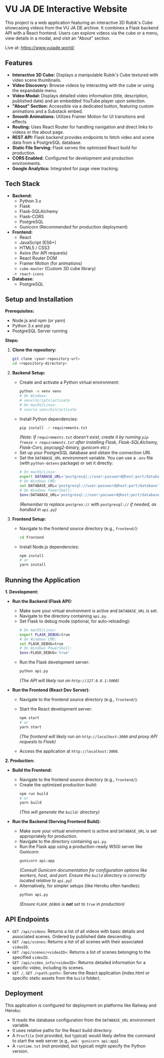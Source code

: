 # VU JA DE Interactive Website

This project is a web application featuring an interactive 3D Rubik's Cube showcasing videos from the VU JA DE archive. It combines a Flask backend API with a React frontend. Users can explore videos via the cube or a menu, view details in a modal, and visit an "About" section.

Live at: https://www.vujade.world/

## Features

*   **Interactive 3D Cube:** Displays a manipulable Rubik's Cube textured with video scene thumbnails.
*   **Video Discovery:** Browse videos by interacting with the cube or using the expandable menu.
*   **Video Modal:** Displays detailed video information (title, description, published date) and an embedded YouTube player upon selection.
*   **"About" Section:** Accessible via a dedicated button, featuring custom animations and a Substack embed.
*   **Smooth Animations:** Utilizes Framer Motion for UI transitions and effects.
*   **Routing:** Uses React Router for handling navigation and direct links to videos or the about page.
*   **REST API:** Flask backend provides endpoints to fetch video and scene data from a PostgreSQL database.
*   **Static File Serving:** Flask serves the optimized React build for production.
*   **CORS Enabled:** Configured for development and production environments.
*   **Google Analytics:** Integrated for page view tracking.

## Tech Stack

*   **Backend:**
    *   Python 3.x
    *   Flask
    *   Flask-SQLAlchemy
    *   Flask-CORS
    *   PostgreSQL
    *   Gunicorn (Recommended for production deployment)
*   **Frontend:**
    *   React
    *   JavaScript (ES6+)
    *   HTML5 / CSS3
    *   Axios (for API requests)
    *   React Router DOM
    *   Framer Motion (for animations)
    *   `cube-master` (Custom 3D cube library)
    *   `react-icons`
*   **Database:**
    *   PostgreSQL

## Setup and Installation

**Prerequisites:**

*   Node.js and npm (or yarn)
*   Python 3.x and pip
*   PostgreSQL Server running

**Steps:**

1.  **Clone the repository:**
    ```bash
    git clone <your-repository-url>
    cd <repository-directory>
    ```

2.  **Backend Setup:**
    *   Create and activate a Python virtual environment:
        ```bash
        python -m venv venv
        # On Windows:
        # venv\Scripts\activate
        # On macOS/Linux:
        # source venv/bin/activate
        ```
    *   Install Python dependencies:
        ```bash
        pip install -r requirements.txt
        ```
        *(Note: If `requirements.txt` doesn't exist, create it by running `pip freeze > requirements.txt` after installing Flask, Flask-SQLAlchemy, Flask-Cors, psycopg2-binary, gunicorn etc.)*
    *   Set up your PostgreSQL database and obtain the connection URI.
    *   Set the `DATABASE_URL` environment variable. You can use a `.env` file (with `python-dotenv` package) or set it directly:
        ```bash
        # On macOS/Linux:
        export DATABASE_URL='postgresql://user:password@host:port/database'
        # On Windows CMD:
        set DATABASE_URL='postgresql://user:password@host:port/database'
        # On Windows PowerShell:
        $env:DATABASE_URL='postgresql://user:password@host:port/database'
        ```
        *(Remember to replace `postgres://` with `postgresql://` if needed, as handled in `api.py`)*

3.  **Frontend Setup:**
    *   Navigate to the frontend source directory (e.g., `frontend/`):
        ```bash
        cd frontend
        ```
    *   Install Node.js dependencies:
        ```bash
        npm install
        # or
        yarn install
        ```

## Running the Application

**1. Development:**

*   **Run the Backend (Flask API):**
    *   Make sure your virtual environment is active and `DATABASE_URL` is set.
    *   Navigate to the directory containing `api.py`.
    *   Set Flask to debug mode (optional, for auto-reloading):
        ```bash
        # On macOS/Linux:
        export FLASK_DEBUG=true
        # On Windows CMD:
        set FLASK_DEBUG=true
        # On Windows PowerShell:
        $env:FLASK_DEBUG='true'
        ```
    *   Run the Flask development server:
        ```bash
        python api.py
        ```
        *(The API will likely run on `http://127.0.0.1:5000`)*

*   **Run the Frontend (React Dev Server):**
    *   Navigate to the frontend source directory (e.g., `frontend/`).
    *   Start the React development server:
        ```bash
        npm start
        # or
        yarn start
        ```
        *(The frontend will likely run on `http://localhost:3000` and proxy API requests to Flask)*

    *   Access the application at `http://localhost:3000`.

**2. Production:**

*   **Build the Frontend:**
    *   Navigate to the frontend source directory (e.g., `frontend/`).
    *   Create the optimized production build:
        ```bash
        npm run build
        # or
        yarn build
        ```
        *(This will generate the `build/` directory)*

*   **Run the Backend (Serving Frontend Build):**
    *   Make sure your virtual environment is active and `DATABASE_URL` is set appropriately for production.
    *   Navigate to the directory containing `api.py`.
    *   Run the Flask app using a production-ready WSGI server like Gunicorn:
        ```bash
        gunicorn api:app
        ```
        *(Consult Gunicorn documentation for configuration options like workers, host, and port. Ensure the `build` directory is correctly located relative to `api.py`)*
    *   Alternatively, for simpler setups (like Heroku often handles):
        ```bash
        python api.py
        ```
        *(Ensure `FLASK_DEBUG` is **not** set to `true` in production)*

## API Endpoints

*   `GET /api/videos`: Returns a list of all videos with basic details and associated scenes. Ordered by published date descending.
*   `GET /api/scenes`: Returns a list of all scenes with their associated `videoID`.
*   `GET /api/scenes/<videoID>`: Returns a list of scenes belonging to the specified `videoID`.
*   `GET /api/video_info/<videoID>`: Returns detailed information for a specific video, including its scenes.
*   `GET /`, `GET /<path:path>`: Serves the React application (index.html or specific static assets from the `build` folder).

## Deployment

This application is configured for deployment on platforms like Railway and Heroku:

*   It reads the database configuration from the `DATABASE_URL` environment variable.
*   It uses relative paths for the React build directory.
*   A `Procfile` (not provided, but typical) would likely define the command to start the web server (e.g., `web: gunicorn api:app`).
*   A `runtime.txt` (not provided, but typical) might specify the Python version.